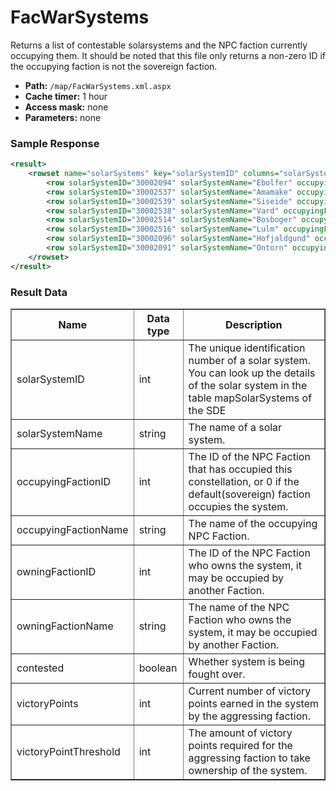 # FacWarSystems
Returns a list of contestable solarsystems and the NPC faction currently occupying them. It should be noted that this file only returns a non-zero ID if the occupying faction is not the sovereign faction.

* __Path:__ ``/map/FacWarSystems.xml.aspx``
* __Cache timer:__ 1 hour
* __Access mask:__ none
* __Parameters:__ none

### Sample Response

```xml
<result>
    <rowset name="solarSystems" key="solarSystemID" columns="solarSystemID,solarSystemName,occupyingFactionID,owningFactionID,occupyingFactionName,owningFactionName,contested,victoryPoints,victoryPointThreshold">
        <row solarSystemID="30002094" solarSystemName="Ebolfer" occupyingFactionID="0" owningFactionID="500002" occupyingFactionName="" owningFactionName="Minmatar Republic" contested="False" victoryPoints="0" victoryPointThreshold="3000"/>
        <row solarSystemID="30002537" solarSystemName="Amamake" occupyingFactionID="0" owningFactionID="500002" occupyingFactionName="" owningFactionName="Minmatar Republic" contested="False" victoryPoints="0" victoryPointThreshold="3000"/>
        <row solarSystemID="30002539" solarSystemName="Siseide" occupyingFactionID="0" owningFactionID="500002" occupyingFactionName="" owningFactionName="Minmatar Republic" contested="False" victoryPoints="0" victoryPointThreshold="3000"/>
        <row solarSystemID="30002538" solarSystemName="Vard" occupyingFactionID="0" owningFactionID="500002" occupyingFactionName="" owningFactionName="Minmatar Republic" contested="True" victoryPoints="60" victoryPointThreshold="3081"/>
        <row solarSystemID="30002514" solarSystemName="Bosboger" occupyingFactionID="0" owningFactionID="500002" occupyingFactionName="" owningFactionName="Minmatar Republic" contested="False" victoryPoints="0" victoryPointThreshold="3033"/>
        <row solarSystemID="30002516" solarSystemName="Lulm" occupyingFactionID="0" owningFactionID="500002" occupyingFactionName="" owningFactionName="Minmatar Republic" contested="False" victoryPoints="0" victoryPointThreshold="2863"/>
        <row solarSystemID="30002096" solarSystemName="Hofjaldgund" occupyingFactionID="0" owningFactionID="500002" occupyingFactionName="" owningFactionName="Minmatar Republic" contested="True" victoryPoints="500" victoryPointThreshold="3000"/>
        <row solarSystemID="30002091" solarSystemName="Ontorn" occupyingFactionID="0" owningFactionID="500002" occupyingFactionName="" owningFactionName="Minmatar Republic" contested="True" victoryPoints="240" victoryPointThreshold="3060"/>
    </rowset>
</result>
```

### Result Data

<table border="1">
    <tbody>
        <tr>
            <th>Name</th>
            <th>Data type</th>
            <th>Description</th>
        </tr>
        <tr>
            <td>solarSystemID</td>
            <td>int</td>
            <td>The unique identification number of a solar system. You can look up the details of the solar system in the table mapSolarSystems of the SDE</td>
        </tr>
        <tr>
            <td>solarSystemName</td>
            <td>string</td>
            <td>The name of a solar system.</td>
        </tr>
        <tr>
            <td>occupyingFactionID</td>
            <td>int</td>
            <td>The ID of the NPC Faction that has occupied this constellation, or 0 if the default(sovereign) faction occupies the system.</td>
        </tr>
        <tr>
            <td>occupyingFactionName</td>
            <td>string</td>
            <td>The name of the occupying NPC Faction.</td>
        </tr>
        <tr>
            <td>owningFactionID</td>
            <td>int</td>
            <td>The ID of the NPC Faction who owns the system, it may be occupied by another Faction.</td>
        </tr>
        <tr>
            <td>owningFactionName</td>
            <td>string</td>
            <td>The name of the NPC Faction who owns the system, it may be occupied by another Faction.</td>
        </tr>
        <tr>
            <td>contested</td>
            <td>boolean</td>
            <td>Whether system is being fought over.</td>
        </tr>
        <tr>
            <td>victoryPoints</td>
            <td>int</td>
            <td>Current number of victory points earned in the system by the aggressing faction.</td>
        </tr>
        <tr>
            <td>victoryPointThreshold</td>
            <td>int</td>
            <td>The amount of victory points required for the aggressing faction to take ownership of the system.</td>
        </tr>
    </tbody>
</table>
